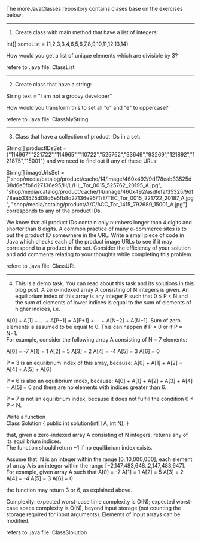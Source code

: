 The moreJavaClasses repository contains clases base on the exercises below:  

---------------------------------------------------------------------------------------- 

1) Create class with main method that have a list of integers: 

Int[] someList = {1,2,3,3,4,6,5,6,7,8,9,10,11,12,13,14} 

How would you get a list of unique elements which are divisible by 3? 


refere to .java file: ClassList 

------------------------------------------------------------------------------------------ 

2) Create class that have a string: 

String text = "I am not a groovy developer" 

How would you transform this to set all "o" and "e" to uppercase? 

refere to .java file: ClassMyString


------------------------------------------------------------------------------------------  

3) Class that have a collection of product IDs in a set:  

String[] productIDsSet = {"114967","221722","114965","110722","525762","93649","93269","121892","121875","15001"} and we need to find out if any of these URLs: 

String[] imageUrlsSet = ["shop/media/catalog/product/cache/14/image/460x492/9df78eab33525d08d6e5fb8d27136e95/H/L/HL_Tor_0015_525762_20195_A.jpg", 
"shop/media/catalog/product/cache/14/image/460x492/asdfefa/35325/9df78eab33525d08d6e5fb8d27136e95/T/E/TEC_Tor_0015_221722_20187_A.jpg", 
"shop/media/catalog/product/A/C/ACC_Tor_1415_792680_15001_A.jpg"] corresponds to any of the product IDs.   


We know that all product IDs contain only numbers longer than 4 digits and shorter than 8 digits. 
A common practice of many e-commerce sites is to put the product ID somewhere in the URL. 
Write a small piece of code in Java which checks each of the product image URLs to see if it 
may correspond to a product in the set. Consider the efficiency of your solution and add 
comments relating to your thoughts while completing this problem. 

refere to .java file: ClassURL

-------------------------------------------------------------------------------------------

4) This is a demo task. You can read about this task and its solutions in this blog post. 
A zero-indexed array A consisting of N integers is given. An equilibrium index of this 
array is any integer P such that 0 ≤ P < N and the sum of elements of lower indices is 
equal to the sum of elements of higher indices, i.e. 

A[0] + A[1] + ... + A[P−1] = A[P+1] + ... + A[N−2] + A[N−1]. 
Sum of zero elements is assumed to be equal to 0. This can happen if P = 0 or if P = N−1.  
For example, consider the following array A consisting of N = 7 elements: 

A[0] = -7   A[1] =  1   A[2] = 5
A[3] =  2   A[4] = -4   A[5] = 3
A[6] =  0

P = 3 is an equilibrium index of this array, because: 
A[0] + A[1] + A[2] = A[4] + A[5] + A[6] 

P = 6 is also an equilibrium index, because: 
A[0] + A[1] + A[2] + A[3] + A[4] + A[5] = 0 
and there are no elements with indices greater than 6. 

P = 7 is not an equilibrium index, because it does not fulfill the condition 0 ≤ P < N. 

Write a function  
Class Solution { public int solution(int[] A, int N); } 

that, given a zero-indexed array A consisting of N integers, returns any of its equilibrium indices.  
The function should return −1 if no equilibrium index exists. 

Assume that:
N is an integer within the range [0..10,000,000]; 
each element of array A is an integer within the range [−2,147,483,648..2,147,483,647]. 
For example, given array A such that 
A[0] = -7   A[1] =  1   A[2] = 5 
A[3] =  2   A[4] = -4   A[5] = 3 
A[6] =  0 

the function may return 3 or 6, as explained above. 

Complexity:
expected worst-case time complexity is O(N);
expected worst-case space complexity is O(N), beyond input storage (not counting the storage required for input arguments). 
Elements of input arrays can be modified. 

refers to .java file: ClassSlolution 

